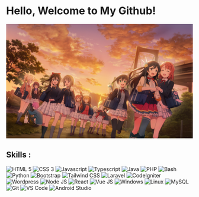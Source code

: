# Hello, Welcome to My Github!

<!-- ![Night Sky](https://source.unsplash.com/1366x384?night-sky) -->
![Hero Image](img/nijigaku-hsi.png)

## Skills :

<img src="https://cdn.jsdelivr.net/gh/devicons/devicon/icons/html5/html5-original.svg" alt="HTML 5" height="40"> <img src="https://cdn.jsdelivr.net/gh/devicons/devicon/icons/css3/css3-original.svg" alt="CSS 3" height="40"> <img src="https://cdn.jsdelivr.net/gh/devicons/devicon/icons/javascript/javascript-original.svg" alt="Javascript" height="40"> <img src="https://cdn.jsdelivr.net/gh/devicons/devicon/icons/typescript/typescript-original.svg" alt="Typescript" height="40"> <img src="https://cdn.jsdelivr.net/gh/devicons/devicon/icons/java/java-original.svg" alt="Java" height="40"> <img src="https://cdn.jsdelivr.net/gh/devicons/devicon/icons/php/php-original.svg" alt="PHP" height="40"> <img src="https://cdn.jsdelivr.net/gh/devicons/devicon/icons/bash/bash-original.svg" alt="Bash" height="40"> <!-- <img src="https://cdn.jsdelivr.net/gh/devicons/devicon/icons/kotlin/kotlin-original.svg" alt="Kotlin" height="40"> --> <img src="https://cdn.jsdelivr.net/gh/devicons/devicon/icons/python/python-original.svg" alt="Python" height="40"> <img src="https://cdn.jsdelivr.net/gh/devicons/devicon/icons/bootstrap/bootstrap-original.svg" alt="Bootstrap" height="40"> <img src="https://cdn.jsdelivr.net/gh/devicons/devicon/icons/tailwindcss/tailwindcss-plain.svg" alt="Tailwind CSS" height="40"> <!-- <img src="https://cdn.jsdelivr.net/gh/devicons/devicon/icons/jquery/jquery-original.svg" alt="jQuery" height="40"> --> <img src="https://cdn.jsdelivr.net/gh/devicons/devicon/icons/laravel/laravel-plain.svg" alt="Laravel" height="40"> <img src="https://cdn.jsdelivr.net/gh/devicons/devicon/icons/codeigniter/codeigniter-plain.svg" alt="CodeIgniter" height="40"> <img src="https://cdn.jsdelivr.net/gh/devicons/devicon/icons/wordpress/wordpress-plain.svg" alt="Wordpress" height="40"> <img src="https://cdn.jsdelivr.net/gh/devicons/devicon/icons/nodejs/nodejs-original.svg" alt="Node JS" height="40"> <!-- <img src="https://cdn.jsdelivr.net/gh/devicons/devicon/icons/angularjs/angularjs-original.svg" alt="Angular JS" height="40"> --> <img src="https://cdn.jsdelivr.net/gh/devicons/devicon/icons/react/react-original.svg" alt="React" height="40"> <img src="https://cdn.jsdelivr.net/gh/devicons/devicon/icons/vuejs/vuejs-original.svg" alt="Vue JS" height="40"> <img src="https://cdn.jsdelivr.net/gh/devicons/devicon/icons/windows8/windows8-original.svg" alt="Windows" height="40"> <img src="https://cdn.jsdelivr.net/gh/devicons/devicon/icons/linux/linux-original.svg" alt="Linux" height="40"> <img src="https://cdn.jsdelivr.net/gh/devicons/devicon/icons/mysql/mysql-original.svg" alt="MySQL" height="40"> <img src="https://cdn.jsdelivr.net/gh/devicons/devicon/icons/git/git-original.svg" alt="Git" height="40"> <img src="https://cdn.jsdelivr.net/gh/devicons/devicon/icons/vscode/vscode-original.svg" alt="VS Code" height="40"> <img src="https://cdn.jsdelivr.net/gh/devicons/devicon/icons/androidstudio/androidstudio-original.svg" alt="Android Studio" height="40"> <!-- <img src="https://cdn.jsdelivr.net/gh/devicons/devicon/icons/godot/godot-original.svg" alt="Godot" height="40"> -->
